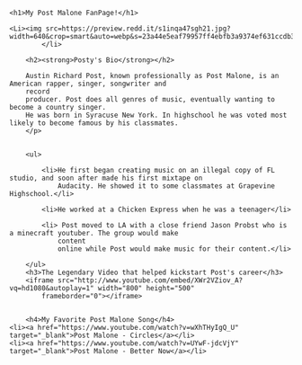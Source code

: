 <!DOCTYPE html>
<html lang="en">

<head>
    <meta charset="UTF-8" />
    <title>My Post Malone FanPage</title>
    <link rel="apple-touch-icon" sizes="57x57" href="apple-icon-57x57.png">
    <link rel="apple-touch-icon" sizes="60x60" href="apple-icon-60x60.png">
    <link rel="apple-touch-icon" sizes="72x72" href="apple-icon-72x72.png">
    <link rel="apple-touch-icon" sizes="76x76" href="apple-icon-76x76.png">
    <link rel="apple-touch-icon" sizes="114x114" href="apple-icon-114x114.png">
    <link rel="apple-touch-icon" sizes="120x120" href="apple-icon-120x120.png">
    <link rel="apple-touch-icon" sizes="144x144" href="apple-icon-144x144.png">
    <link rel="apple-touch-icon" sizes="152x152" href="apple-icon-152x152.png">
    <link rel="apple-touch-icon" sizes="180x180" href="apple-icon-180x180.png">
    <link rel="icon" type="image/png" sizes="192x192" href="android-icon-192x192.png">
    <link rel="icon" type="image/png" sizes="32x32" href="favicon-32x32.png">
    <link rel="icon" type="image/png" sizes="96x96" href="favicon-96x96.png">
    <link rel="icon" type="image/png" sizes="16x16" href="favicon-16x16.png">
    <link rel="manifest" href="manifest.json">
    <meta name="msapplication-TileColor" content="#ffffff">
    <meta name="msapplication-TileImage" content="ms-icon-144x144.png">
    <meta name="theme-color" content="#ffffff">
</head>


<Body>


    <h1>My Post Malone FanPage!</h1>

    <Li><img src=https://preview.redd.it/s1inqa47sgh21.jpg?width=640&crop=smart&auto=webp&s=23a44e5eaf79957ff4ebfb3a9374ef631ccdb38b
            </li>

        <h2><strong>Posty's Bio</strong></h2>

        Austin Richard Post, known professionally as Post Malone, is an American rapper, singer, songwriter and
        record
        producer. Post does all genres of music, eventually wanting to become a country singer.
        He was born in Syracuse New York. In highschool he was voted most likely to become famous by his classmates.
        </p>


        <ul>

            <li>He first began creating music on an illegal copy of FL studio, and soon after made his first mixtape on
                Audacity. He showed it to some classmates at Grapevine Highschool.</li>

            <li>He worked at a Chicken Express when he was a teenager</li>

            <li> Post moved to LA with a close friend Jason Probst who is a minecraft youtuber. The group would make
                content
                online while Post would make music for their content.</li>

        </ul>
        <h3>The Legendary Video that helped kickstart Post's career</h3>
        <iframe src="http://www.youtube.com/embed/XWr2VZiov_A?vq=hd1080&autoplay=1" width="800" height="500"
            frameborder="0"></iframe>


        <h4>My Favorite Post Malone Song</h4>
    <li><a href="https://www.youtube.com/watch?v=wXhTHyIgQ_U" target="_blank">Post Malone - Circles</a></li>
    <li><a href="https://www.youtube.com/watch?v=UYwF-jdcVjY" target="_blank">Post Malone - Better Now</a></li>

</Body>
